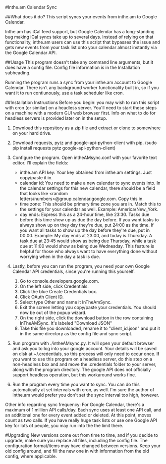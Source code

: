 #Inthe.am Calendar Sync

##What does it do?
This script syncs your events from inthe.am to Google Calendar.

Inthe.am has iCal feed support, but Google Calendar has a long-standing bug making iCal syncs take up to several days. Instead of relying on that functionality, inthe.am users can use this script that bypasses the issue and gets new events from your task list onto your calendar almost instantly via the Google Calendar API.

##Usage
This program doesn't take any command line arguments, but it does have a config file. Config file information is in the Installation subheading. 

Running the program runs a sync from your inthe.am account to Google Calendar. There isn't any background worker functionality built in, so if you want it to run contiunously, use a task scheduler like cron.

##Installation Instructions
Before you begin: you may wish to run this script with cron (or similar) on a headless server. You'll need to start these steps on a machine with a modern GUI web browser first. Info on what to do for headless servers is provided later on in the setup.

1. Download this repository as a zip file and extract or clone to somewhere on your hard drive.

2. Download requests, pytz and google-api-python-client with pip. (sudo pip install requests pytz google-api-python-client)

3. Configure the program. Open intheAMsync.conf with your favorite  text editor. I'll explain the fields:
	* inthe.am API key: Your key obtained from inthe.am settings. Just copy/paste it in.
	* calendar id: You need to make a new calendar to sync events into. In the calendar settings for this new calendar, there should be a field that looks like <random letters/numbers>@group.calendar.google.com. Copy this in.
	* time zone: This should be primary time zone you are in. Match this to the settings for your calendar as well. Example: America/New_York.
	* day ends: Express this as a 24-hour time, like 23:30. Tasks due before this time show up as due the day before. If you want tasks to always show up on they day they're due, put 24:00 as the time. If you want all tasks to show up the day before they're due, put in 00:00. Example: My day ends at 23:00, and today is Thursday. A task due at 23:45 would show as being due Thursday, while a task due at 11:00 would show as being due Wednesday. This feature is helpful for those who always want to have everything done without worrying when in the day a task is due. 

4. Lastly, before you can run the program, you need your own Google Calendar API credentials, since you're running this yourself. 
	1. Go to console.developers.google.com. 
	2. On the left side, click Credentials.
	3. Click the blue Create Credentials box.
	4. Click OAuth Client ID.
	5. Select type Other and name it InTheAmSync.
	6. Exit the screen letting you copy/paste your credentials. You should now be out of the popup wizard.
	7. On the right side, click the download button in the row containing InTheAMSync. It's labeled "Download JSON"
	8. Take this file you downloaded, rename it to "client_id.json" and put it in the same directory as the config file  and sync script.

5. Run program with ./intheAMsync.py. It will open your default browser and ask you to log into your google account. Your details will be saved on disk at ~/.credentials, so this process will only need to occur once. If you want to use this program on a headless server, do this step on a non-headless box and and move the .credentials folder to your server, along with the program directory. The google API does not officially support headless operation, but this workaround works fine.

6. Run the program every time you want to sync. You can do this automatically at set intervals with cron, as well. I'm sure the author of inthe.am would prefer you don't set the sync interval too high, however. 

Other info regarding sync frequency: For Google Calendar, there's a maximum of 1 million API calls/day. Each sync uses at least one API call, and an additional one for every event added or deleted. At this point, moves count as two calls. If you have really huge task lists or use one Google API key for lots of people, you may run into the the limit there. 

#Upgrading
New versions come out from time to time, and if you decide to upgrade, make sure you replace all files, including the config file. The configuration format/items may have changed between versions. Keep your old config around, and fill the new one in with information from the old config, where applicable.